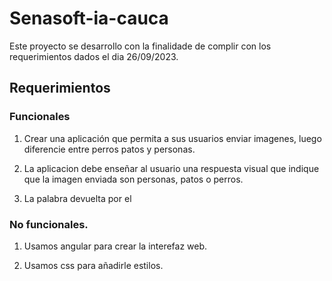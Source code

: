 # Senasoft-ia-cauca

Este proyecto se desarrollo con la finalidade de complir con los requerimientos
dados el dia 26/09/2023.

## Requerimientos

### Funcionales

1. Crear una aplicación que permita a sus usuarios enviar imagenes, luego diferencie entre perros
patos y personas.

2. La aplicacion debe enseñar al usuario una respuesta visual que indique que la imagen enviada
son personas, patos o perros.

3. La palabra devuelta por el 

### No funcionales.

1. Usamos angular para crear la interefaz web.

2. Usamos css para añadirle estilos.

